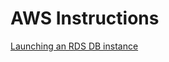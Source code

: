 # AWS Instructions

[Launching an RDS DB instance](http://docs.aws.amazon.com/elasticbeanstalk/latest/dg/php-hadrupal-tutorial.html)
